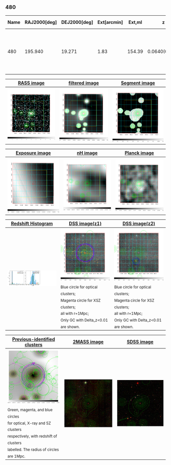 <div STYLE="page-break-after: always;"></div>

### 480

|Name|RAJ2000[deg]|DEJ2000[deg] |Ext[arcmin]| Ext,ml | z | z_src| C|GC(XSZ,Delta_z<0.01)| GC(OPT,Delta_z<0.01)|GC| R_sig[arcmin] | R500[arcmin] | R500[Mpc]| CRsig[c/s] | CR500[c/s] |L500[1E44 erg/s]|F500[1E-12 erg/s/cm^2]| M500[1E14 Msun]|Tx[keV]|Cnt_sig|Beta|Rc[arcmin]|Comment|Alias|
|---|---|---|---|---|---|------|---|--------|---------|----------|---|---|---|---|---|---|---|---|---|---|---|---|---|---|
|480| 195.940| 19.271| 1.83| 154.39| 0.0640(0.005)| z1, z_xsz| B| L03, MCXC, PSZ2, Tar, XB| A, N, W| A, C, F20, L03, MCXC, N, PSZ2, Tar, W, XB| 26.181| 12.476| 0.921| 0.591(0.058)| 0.544(0.053)| 1.025(0.056)| 10.376(0.569)| 2.36(0.06)| 3.71(0.06)| 345.0| 0.584(-0.021+0.024)| 2.268(-0.276+0.295)| -| k175|

|[RASS image](../image/480/480_img.pdf)|[filtered image](../image/480/480_fil.pdf)|[Segment image](../image/480/480_seg.pdf)|
|-------------------|--------------------|-------------------|
| <img src="../image/480/480_img.png" width="300">  | <img src="../image/480/480_fil.png" width="300">   | <img src="../image/480/480_seg.png" width="300">  |

|[Exposure image](../image/480/480_mex.pdf)| [nH image](../image/480/480_nh.pdf)| [Planck image](../image/480/480_p.pdf)|
|-------------------|--------------------|-------------------|
|<img src="../image/480/480_mex.png" width="300">   | <img src="../image/480/480_nh.png" width="300">    | <img src="../image/480/480_p.png" width="300"> |

|[Redshift Histogram](../image/480/480_zg.pdf) | [DSS image(z1)](../image/480/480_dss_z1.pdf)      |  [DSS image(z2)](../image/480/480_dss_z2.pdf)    |
|-------------------|--------------------|-------------------|
|<img src="../image/480/480_zg.png" width="300"> |<img src="../image/480/480_dss_z1.png" width="300"> <sub><br>Blue circle for optical clusters; <br>Magenta circle for XSZ clusters; <br>all with r=1Mpc; <br>Only GC with Delta_z<0.01 are shown. </sub>| <img src="../image/480/480_dss_z2.png" width="300"><sub><br>Blue circle for optical clusters; <br>Magenta circle for XSZ clusters; <br>all with r=1Mpc; <br>Only GC with Delta_z<0.01 are shown. </sub> |

|[Previous-identified clusters](../image/480/480_gc.pdf) | [2MASS image](../image/480/480_2mass.pdf)      |[SDSS image](../image/480/480_sdss.pdf)   |
|-------------------|-------------------|-------------------|
|<img src=../image/480/480_gc.png width="300"> <br><sub>Green, magenta, and blue circles <br>for optical, X-ray and SZ clusters <br>respectively, with redshift of clusters <br>labelled. The radius of circles <br>are 1Mpc.</sub>|<img src="../image/480/480_2mass.png" width="300">  | <img src="../image/480/480_sdss.png" width="300">  |




